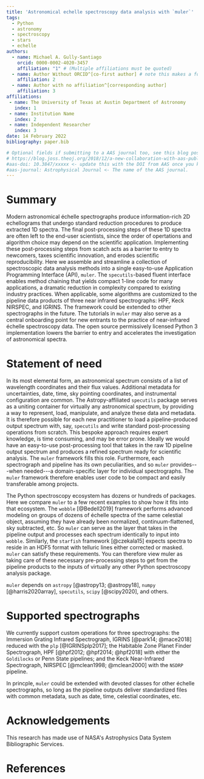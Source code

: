 ```yaml
---
title: 'Astronomical echelle spectroscopy data analysis with `muler`'
tags:
  - Python
  - astronomy
  - spectroscopy
  - stars
  - echelle
authors:
  - name: Michael A. Gully-Santiago
    orcid: 0000-0002-4020-3457
    affiliation: "1" # (Multiple affiliations must be quoted)
  - name: Author Without ORCID^[co-first author] # note this makes a footnote saying 'co-first author'
    affiliation: 2
  - name: Author with no affiliation^[corresponding author]
    affiliation: 3
affiliations:
 - name: The University of Texas at Austin Department of Astronomy
   index: 1
 - name: Institution Name
   index: 2
 - name: Independent Researcher
   index: 3
date: 14 February 2022
bibliography: paper.bib

# Optional fields if submitting to a AAS journal too, see this blog post:
# https://blog.joss.theoj.org/2018/12/a-new-collaboration-with-aas-publishing
#aas-doi: 10.3847/xxxxx <- update this with the DOI from AAS once you know it.
#aas-journal: Astrophysical Journal <- The name of the AAS journal.
---
```


# Summary

Modern astronomical échelle spectrographs produce information-rich 2D echellograms that undergo standard reduction procedures to produce extracted 1D spectra.  The final post-processing steps of these 1D spectra are often left to the end-user scientists, since the order of opertations and algorithm choice may depend on the scientific application.  Implementing these post-processing steps from scatch acts as a barrier to entry to newcomers, taxes scientific innovation, and erodes scientific reproducibility.  Here we assemble and streamline a collection of spectroscopic data analysis methods into a single easy-to-use Application Programming Interface (API), `muler`.  The `specutils`-based fluent interface enables method chaining that yields compact 1-line code for many applications, a dramatic reduction in complexity compared to existing industry practices.  When applicable, some algorithms are customized to the pipeline data products of three near infrared spectrographs: HPF, Keck NIRSPEC, and IGRINS.  The framework could be extended to other spectrographs in the future.  The tutorials in `muler` may also serve as a central onboarding point for new entrants to the practice of near-infrared échelle spectroscopy data.  The open source permissively licensed Python 3 implementation lowers the barrier to entry and accelerates the investigation of astronomical spectra.  

# Statement of need

In its most elemental form, an astronomical spectrum consists of a list of wavelength coordinates and their flux values.  Additional metadata for uncertainties, date, time, sky pointing coordinates, and instrumental configuration are common.  The Astropy-affiliated `specutils` package serves as a uniting container for virtually any astronomical spectrum, by providing a way to represent, load, manipulate, and analyze these data and metadata.  It is therefore possible for each new practitioner to load a pipeline-produced output spectrum with, say, `specutils` and write standard post-processing operations from scratch.  This bespoke approach requires expert knowledge, is time consuming, and may be error prone.  Ideally we would have an easy-to-use post-processing tool that takes in the raw 1D pipeline output spectrum and produces a refined spectrum ready for scientific analysis.  The `muler` framework fills this role.  Furthermore, each spectrograph and pipeline has its own peculiarities, and so `muler` provides---when needed---a domain-specific layer for individual spectrographs.  The `muler` framework therefore enables user code to be compact and easily transferable among projects.

The Python spectroscopy ecosystem has dozens or hundreds of packages.  Here we compare `muler` to a few recent examples to show how it fits into that ecosystem.
The `wobble` [@Bedell2019] framework performs advanced modeling on groups of dozens of échelle spectra of the same celestial object, assuming they have already been normalized, continuum-flattened, sky subtracted, etc.  So `muler` can serve as the layer that takes in the pipeline output and processes each spectrum identically to input into `wobble`.  Similarly, the  `starfish` framework [@czekala15] expects spectra to reside in an HDF5 format with telluric lines either corrected or masked.  `muler` can satisfy these requirements.  You can therefore view muler as taking care of these necessary pre-processing steps to get from the pipeline products to the inputs of virtually any other Python spectroscopy analysis package.  

`muler` depends on `astropy` [@astropy13; @astropy18], `numpy` [@harris2020array], `specutils`, `scipy` [@scipy2020], and others.

# Supported spectrographs

We currently support custom operations for three spectrographs: the Immersion Grating Infrared Spectrograph, IGRINS [@park14; @mace2018] reduced with the `plp` [@IGRINSplp2017]; the Habitable Zone Planet Finder Spectrograph, HPF [@hpf2012; @hpf2014; @hpf2018] with either the `Goldilocks` or Penn State pipelines; and the Keck Near-Infrared Spectrograph, NIRSPEC [@mclean1998; @mclean2000] with the `NSDRP` pipeline.  

In princple, `muler` could be extended with devoted classes for other échelle spectrographs, so long as the pipeline outputs deliver standardized files with common metadata, such as date, time, celestial coordinates, etc.


# Acknowledgements

This research has made use of NASA's Astrophysics Data System Bibliographic Services.  

# References